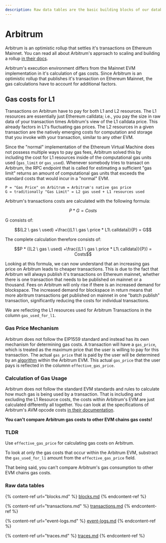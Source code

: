 ```yaml
---
description: Raw data tables are the basic building blocks of our database.
---
```


# Arbitrum

Arbitrum is an optimistic rollup that settles it's transactions on Ethereum Mainnet. You can read all about Arbitrum's approach to scaling and building a rollup [in their docs](https://developer.offchainlabs.com/docs/inside_arbitrum).

Arbitrum's execution environment differs from the Mainnet EVM implementation in it's calculation of gas costs. Since Arbitrum is an optimistic rollup that publishes it's transaction on Ethereum Mainnet, the gas calculations have to account for additional factors.

## Gas costs for L1

Transactions on Arbitrum have to pay for both L1 and L2 resources. 
The L1 resources are essentially just Ethereum calldata; i.e., you pay the size in raw data of your transaction times Arbitrum's view of the L1 calldata price. This already factors in L1's fluctuating gas prices. 
The L2 resources in a given transaction are the natively emerging costs for computation and storage that you invoke with your transaction, similar to any other EVM. 

Since the "normal" implementation of the Ethereum Virtual Machine does not possess multiple ways to pay gas fees, Arbitrum solved this by including the cost for L1 resources inside of the computational gas units used (`gas_limit` or `gas_used`). Whenever somebody tries to transact on Arbitrum, the RPC endpoint that is called for estimating a sufficient "gas limit" returns an amount of computational gas units that exceeds the standard costs that would incur in a "normal" EVM.

```
P = "Gas Price" on Arbitrum = Arbitrum's native gas price 
G = traditionally "Gas Limit" = L2 gas used + L1 resources used
```

Arbitrum's transactions costs are calculated with the following formula:

```math
P*G = Costs
```

G consists of:

```math
(L2 \ gas \ used) +\frac{(L1 \ gas \ price * L1\ calldata)}{P} = G
```

The complete calculation therefore consists of:
```math
P * ((L2 \ gas \ used) +\frac{(L1 \ gas \ price * L1\ calldata)}{P}) =  Costs
```

Looking at this formula, we can now understand that an increasing gas price on Arbitrum leads to cheaper transactions. This is due to the fact that Arbitrum will always publish it's transactions on Ethereum mainnet, whether there is one transaction that needs to be published on mainnet or a thousand. Fees on Arbitrum will only rise if there is an increased demand for blockspace. The increased demand for blockspace in return means that more abritrum transactions get published on mainnet in one "batch publish" transaction, significantly reducing the costs for individual transactions.

We are reflecting the L1 resources used for Arbitrum Transactions in the column `gas_used_for_l1`. 

### Gas Price Mechanism
Arbitrum does not follow the EIP1559 standard and instead has its own mechanism for determining gas costs. 
A transaction will have a `gas_price`, which is treated as the maximum price that the user is willing to pay for this transaction. The actual `gas_price` that is paid by the user will be determined by an [algorithm](https://developer.offchainlabs.com/docs/inside_arbitrum#price-for-arbgas) within the Arbitrum EVM. This actual `gas_price` that the user pays is reflected in the columnn `effective_gas_price`. 

### Calculation of Gas Usage
Arbitrum does not follow the standard EVM standards and rules to calculate how much gas is being used by a transaction. That is including and excluding the L1 Resource costs, the costs within Arbitrum's EVM are just calculated differently all together. You can look at the specifications of Arbitrum's AVM opcode costs [in their documentation](https://developer.offchainlabs.com/docs/avm_specification#instructions).

**You can't compare Arbitrum gas costs to other EVM chains gas costs!**


### TLDR

Use `effective_gas_price` for calculating gas costs on Arbitrum.

To look at only the gas costs that occur within the Arbitrum EVM, substract the `gas_used_for_l1` amount from the `effective_gas_price` field.

That being said, you can't compare Arbitrum's gas consumption to other EVM chains gas costs.

### Raw data tables

{% content-ref url="blocks.md" %}
[blocks.md](blocks.md)
{% endcontent-ref %}

{% content-ref url="transactions.md" %}
[transactions.md](transactions.md)
{% endcontent-ref %}

{% content-ref url="event-logs.md" %}
[event-logs.md](event-logs.md)
{% endcontent-ref %}

{% content-ref url="traces.md" %}
[traces.md](traces.md)
{% endcontent-ref %}
